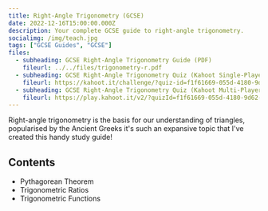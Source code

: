 ```yaml
---
title: Right-Angle Trigonometry (GCSE)
date: 2022-12-16T15:00:00.000Z
description: Your complete GCSE guide to right-angle trigonometry.
socialimg: /img/teach.jpg
tags: ["GCSE Guides", "GCSE"]
files:
  - subheading: GCSE Right-Angle Trigonometry Guide (PDF)
    fileurl: ../../files/trigonometry-r.pdf
  - subheading: GCSE Right-Angle Trigonometry Quiz (Kahoot Single-Player)
    fileurl: https://kahoot.it/challenge/?quiz-id=f1f61669-055d-4180-9d62-37cd883fc689&single-player=true
  - subheading: GCSE Right-Angle Trigonometry Quiz (Kahoot Multi-Player)
    fileurl: https://play.kahoot.it/v2/?quizId=f1f61669-055d-4180-9d62-37cd883fc689
---
```


Right-angle trigonometry is the basis for our understanding of triangles, popularised by the Ancient Greeks it's such an expansive topic that I've created this handy study guide!

## Contents

- Pythagorean Theorem
- Trigonometric Ratios
- Trigonometric Functions

